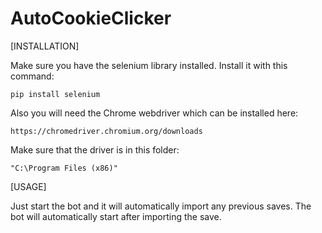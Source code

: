 # AutoCookieClicker

[INSTALLATION]

Make sure you have the selenium library installed.
Install it with this command:
```
pip install selenium
```
Also you will need the Chrome webdriver which can be installed here:
```
https://chromedriver.chromium.org/downloads
```
Make sure that the driver is in this folder:
```
"C:\Program Files (x86)"
```

[USAGE]

Just start the bot and it will automatically import any previous saves.
The bot will automatically start after importing the save.
